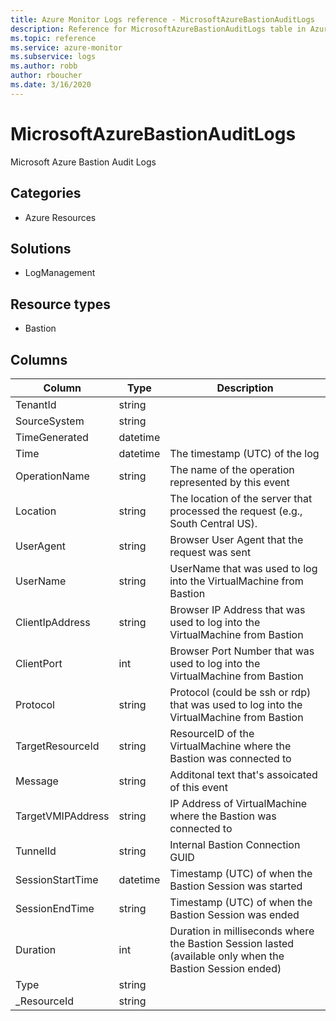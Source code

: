 ```yaml
---
title: Azure Monitor Logs reference - MicrosoftAzureBastionAuditLogs
description: Reference for MicrosoftAzureBastionAuditLogs table in Azure Monitor Logs.
ms.topic: reference
ms.service: azure-monitor
ms.subservice: logs
ms.author: robb
author: rboucher
ms.date: 3/16/2020
---
```


# MicrosoftAzureBastionAuditLogs

 Microsoft Azure Bastion Audit Logs

## Categories

- Azure Resources
## Solutions

- LogManagement
## Resource types

- Bastion




## Columns

|Column|Type|Description|
|---|---|---|
|TenantId|string||
|SourceSystem|string||
|TimeGenerated|datetime||
|Time|datetime|The timestamp (UTC) of the log|
|OperationName|string|The name of the operation represented by this event|
|Location|string|The location of the server that processed the request (e.g., South Central US).|
|UserAgent|string|Browser User Agent that the request was sent|
|UserName|string|UserName that was used to log into the VirtualMachine from Bastion|
|ClientIpAddress|string|Browser IP Address that was used to log into the VirtualMachine from Bastion|
|ClientPort|int|Browser Port Number that was used to log into the VirtualMachine from Bastion|
|Protocol|string|Protocol (could be ssh or rdp) that was used to log into the VirtualMachine from Bastion|
|TargetResourceId|string|ResourceID of the VirtualMachine where the Bastion was connected to|
|Message|string|Additonal text that's assoicated of this event|
|TargetVMIPAddress|string|IP Address of VirtualMachine where the Bastion was connected to|
|TunnelId|string|Internal Bastion Connection GUID|
|SessionStartTime|datetime|Timestamp (UTC) of when the Bastion Session was started|
|SessionEndTime|string|Timestamp (UTC) of when the Bastion Session was ended|
|Duration|int|Duration in milliseconds where the Bastion Session lasted (available only when the Bastion Session ended)|
|Type|string||
|_ResourceId|string||
